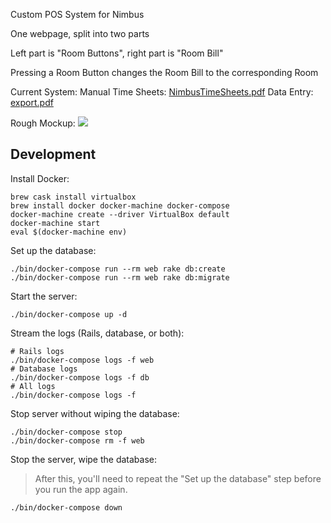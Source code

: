 
Custom POS System for Nimbus

One webpage, split into two parts

Left part is "Room Buttons", right part is "Room Bill"

Pressing a Room Button changes the Room Bill to the corresponding Room

Current System:
Manual Time Sheets: [NimbusTimeSheets.pdf](https://github.com/MattyAyOh/NimbusPOS/files/1456983/NimbusTimeSheets.pdf)
Data Entry: [export.pdf](https://github.com/MattyAyOh/NimbusPOS/files/1456982/export.pdf)

Rough Mockup:
![](https://i.imgur.com/tf3qA2u.png)

## Development

Install Docker:

```
brew cask install virtualbox
brew install docker docker-machine docker-compose
docker-machine create --driver VirtualBox default
docker-machine start
eval $(docker-machine env)
```

Set up the database:

```
./bin/docker-compose run --rm web rake db:create
./bin/docker-compose run --rm web rake db:migrate
```

Start the server:

```
./bin/docker-compose up -d
```

Stream the logs (Rails, database, or both):

```
# Rails logs
./bin/docker-compose logs -f web
# Database logs
./bin/docker-compose logs -f db
# All logs
./bin/docker-compose logs -f
```

Stop server without wiping the database:

```
./bin/docker-compose stop
./bin/docker-compose rm -f web
```

Stop the server, wipe the database:

> After this, you'll need to repeat the "Set up the database" step
> before you run the app again.

```
./bin/docker-compose down
```
